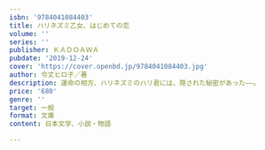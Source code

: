 ```yaml
---
isbn: '9784041084403'
title: ハリネズミ乙女、はじめての恋
volume: ''
series: ''
publisher: ＫＡＤＯＡＷＡ
pubdate: '2019-12-24'
cover: 'https://cover.openbd.jp/9784041084403.jpg'
author: 令丈ヒロ子／著
description: 運命の相方、ハリネズミのハリ君には、隠された秘密があった――。
price: '680'
genre: ''
target: 一般
format: 文庫
content: 日本文学、小説・物語

---
```

